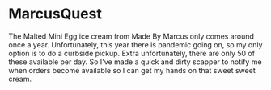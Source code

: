 # MarcusQuest

The Malted Mini Egg ice cream from Made By Marcus only comes around once a year. Unfortunately, this year there is pandemic going on, so my only option is to do a curbside pickup. Extra unfortunately, there are only 50 of these available per day. So I've made a quick and dirty scapper to notify me when orders become available so I can get my hands on that sweet sweet cream.

